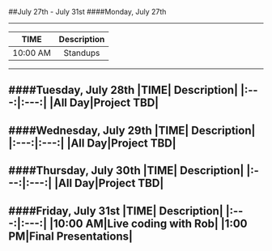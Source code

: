 ##July 27th - July 31st
####Monday, July 27th

---
|TIME| Description|
|:---:|:---:|
|10:00 AM|Standups|
---
####Tuesday, July 28th
|TIME| Description|
|:---:|:---:|
|All Day|Project TBD|
---
####Wednesday, July 29th
|TIME| Description|
|:---:|:---:|
|All Day|Project TBD|
---
####Thursday, July 30th
|TIME| Description|
|:---:|:---:|
|All Day|Project TBD|
---
####Friday, July 31st
|TIME| Description|
|:---:|:---:|
|10:00 AM|Live coding with Rob|
|1:00 PM|Final Presentations|
---
